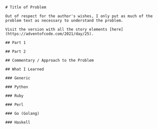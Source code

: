 
    
    # Title of Problem

    Out of respect for the author's wishes, I only put as much of the problem text as necessary to understand the problem.

    Visit the version with all the story elements [here](https://adventofcode.com/2021/day/25).

    ## Part 1

    ## Part 2

    ## Commentary / Approach to the Problem

    ## What I Learned

    ### Generic

    ### Python

    ### Ruby

    ### Perl

    ### Go (Golang)

    ### Haskell
    